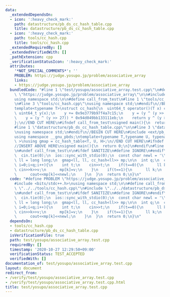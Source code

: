 ```yaml
---
data:
  _extendedDependsOn:
  - icon: ':heavy_check_mark:'
    path: datastructure/pb_ds_cc_hash_table.cpp
    title: datastructure/pb_ds_cc_hash_table.cpp
  - icon: ':heavy_check_mark:'
    path: tools/cc_hash.cpp
    title: tools/cc_hash.cpp
  _extendedRequiredBy: []
  _extendedVerifiedWith: []
  _pathExtension: cpp
  _verificationStatusIcon: ':heavy_check_mark:'
  attributes:
    '*NOT_SPECIAL_COMMENTS*': ''
    PROBLEM: https://judge.yosupo.jp/problem/associative_array
    links:
    - https://judge.yosupo.jp/problem/associative_array
  bundledCode: "#line 1 \"test/yosupo/associative_array.test.cpp\"\n#define PROBLEM\
    \ \"https://judge.yosupo.jp/problem/associative_array\"\n\n#include <bits/stdc++.h>\n\
    using namespace std;\n\n#define call_from_test\n#line 1 \"tools/cc_hash.cpp\"\n\
    \n#line 3 \"tools/cc_hash.cpp\"\nusing namespace std;\n#endif\n//BEGIN CUT HERE\n\
    template<typename T>\nstruct cc_hash{\n  uint64_t operator()(T x) const{\n   \
    \ uint64_t y(x);\n    y += 0x9e3779b97f4a7c15;\n    y = (y ^ (y >> 30)) * 0xbf58476d1ce4e5b9;\n\
    \    y = (y ^ (y >> 27)) * 0x94d049bb133111eb;\n    return y ^ (y >> 31);\n  }\n\
    };\n//END CUT HERE\n#ifndef call_from_test\nsigned main(){\n  return 0;\n}\n#endif\n\
    #line 1 \"datastructure/pb_ds_cc_hash_table.cpp\"\n\n#line 3 \"datastructure/pb_ds_cc_hash_table.cpp\"\
    \nusing namespace std;\n#endif\n//BEGIN CUT HERE\n#include <ext/pb_ds/assoc_container.hpp>\n\
    using namespace __gnu_pbds;\ntemplate<typename T,typename U, typename H=hash<T>\
    \ >\nusing gmap = cc_hash_table<T, U, H>;\n//END CUT HERE\n#ifndef call_from_test\n\
    //INSERT ABOVE HERE\nsigned main(){\n  return 0;\n}\n#endif\n#line 9 \"test/yosupo/associative_array.test.cpp\"\
    \n#undef call_from_test\n\n#ifdef SANITIZE\n#define IGNORE\n#endif\n\nsigned main(){\n\
    \  cin.tie(0);\n  ios::sync_with_stdio(0);\n  const char newl = '\\n';\n\n  using\
    \ ll = long long;\n  gmap<ll, ll, cc_hash<ll>> mp;\n\n  int q;\n  cin>>q;\n  for(int\
    \ i=0;i<q;i++){\n    int t;\n    cin>>t;\n    if(t==0){\n      ll k,v;\n     \
    \ cin>>k>>v;\n      mp[k]=v;\n    }\n    if(t==1){\n      ll k;\n      cin>>k;\n\
    \      cout<<mp[k]<<newl;\n    }\n  }\n  return 0;\n}\n"
  code: "#define PROBLEM \"https://judge.yosupo.jp/problem/associative_array\"\n\n\
    #include <bits/stdc++.h>\nusing namespace std;\n\n#define call_from_test\n#include\
    \ \"../../tools/cc_hash.cpp\"\n#include \"../../datastructure/pb_ds_cc_hash_table.cpp\"\
    \n#undef call_from_test\n\n#ifdef SANITIZE\n#define IGNORE\n#endif\n\nsigned main(){\n\
    \  cin.tie(0);\n  ios::sync_with_stdio(0);\n  const char newl = '\\n';\n\n  using\
    \ ll = long long;\n  gmap<ll, ll, cc_hash<ll>> mp;\n\n  int q;\n  cin>>q;\n  for(int\
    \ i=0;i<q;i++){\n    int t;\n    cin>>t;\n    if(t==0){\n      ll k,v;\n     \
    \ cin>>k>>v;\n      mp[k]=v;\n    }\n    if(t==1){\n      ll k;\n      cin>>k;\n\
    \      cout<<mp[k]<<newl;\n    }\n  }\n  return 0;\n}\n"
  dependsOn:
  - tools/cc_hash.cpp
  - datastructure/pb_ds_cc_hash_table.cpp
  isVerificationFile: true
  path: test/yosupo/associative_array.test.cpp
  requiredBy: []
  timestamp: '2020-10-27 12:29:50+09:00'
  verificationStatus: TEST_ACCEPTED
  verifiedWith: []
documentation_of: test/yosupo/associative_array.test.cpp
layout: document
redirect_from:
- /verify/test/yosupo/associative_array.test.cpp
- /verify/test/yosupo/associative_array.test.cpp.html
title: test/yosupo/associative_array.test.cpp
---
```

